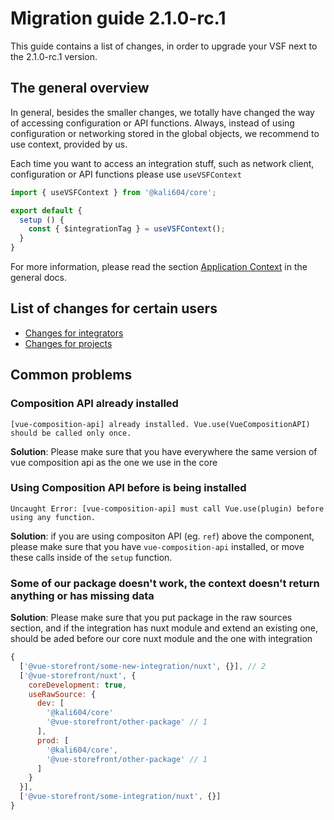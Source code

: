 # Migration guide 2.1.0-rc.1

This guide contains a list of changes, in order to upgrade your VSF next to the 2.1.0-rc.1 version.

## The general overview

In general, besides the smaller changes, we totally have changed the way of accessing configuration or API functions.
Always, instead of using configuration or networking stored in the global objects, we recommend to use context, provided by us.

Each time you want to access an integration stuff, such as network client, configuration or API functions please use `useVSFContext`

```js
import { useVSFContext } from '@kali604/core';

export default {
  setup () {
    const { $integrationTag } = useVSFContext();
  }
}

```

For more information, please read the section [Application Context](/general/context) in the general docs.

## List of changes for certain users

- [Changes for integrators](./integrators.md)
- [Changes for projects](./projects.md)


## Common problems

### Composition API already installed

```
[vue-composition-api] already installed. Vue.use(VueCompositionAPI) should be called only once.
```

**Solution**: Please make sure that you have everywhere the same version of vue composition api as the one we use in the core

### Using Composition API before is being installed

```
Uncaught Error: [vue-composition-api] must call Vue.use(plugin) before using any function.
```
**Solution**: if you are using compositon API (eg. `ref`) above the component, please make sure that you have `vue-composition-api` installed, or move these calls inside of the `setup` function.

### Some of our package doesn't work, the context doesn't return anything or has missing data

**Solution**: Please make sure that you put package in the raw sources section, and if the integration has nuxt module and extend an existing one, should be aded before our core nuxt module and the one with integration

```js
{
  ['@vue-storefront/some-new-integration/nuxt', {}], // 2
  ['@vue-storefront/nuxt', {
    coreDevelopment: true,
    useRawSource: {
      dev: [
        '@kali604/core'
        '@vue-storefront/other-package' // 1
      ],
      prod: [
        '@kali604/core',
        '@vue-storefront/other-package' // 1
      ]
    }
  }],
  ['@vue-storefront/some-integration/nuxt', {}]
}
```
